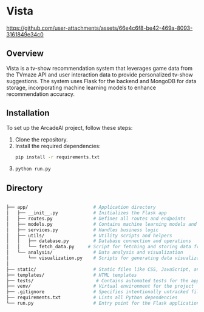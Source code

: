 # Vista


https://github.com/user-attachments/assets/66e4c6f8-be42-469a-8093-3161849e34c0


## Overview


Vista is a tv-show recommendation system that leverages game data from the TVmaze API and user interaction data to provide personalized tv-show suggestions. The system uses Flask for the backend and MongoDB for data storage, incorporating machine learning models to enhance recommendation accuracy.

## Installation
To set up the ArcadeAI project, follow these steps:
1. Clone the repository.
2. Install the required dependencies:
   ```bash
   pip install -r requirements.txt
   ```
3. ```bash
   python run.py
   ```

## Directory
```bash

├── app/                        # Application directory
│   ├── __init__.py             # Initializes the Flask app
│   ├── routes.py               # Defines all routes and endpoints
│   ├── models.py               # Contains machine learning models and data processing
│   ├── services.py             # Handles business logic
│   ├── utils/                  # Utility scripts and helpers
│   │   ├── database.py         # Database connection and operations
│   │   └── fetch_data.py     # Script for fetching and storing data from RAWG API
│   └── analysis/               # Data analysis and visualization
│       └── visualization.py    # Scripts for generating data visualizations
│
├── static/                     # Static files like CSS, JavaScript, and images
├── templates/                  # HTML templates
├── tests/                       # Contains automated tests for the application
├── venv/                       # Virtual environment for the project
├── .gitignore                  # Specifies intentionally untracked files to ignore
├── requirements.txt            # Lists all Python dependencies
└── run.py                      # Entry point for the Flask application
```

